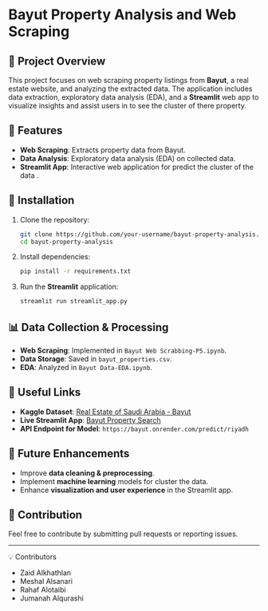 # Bayut Property Analysis and Web Scraping

## 📌 Project Overview
This project focuses on web scraping property listings from **Bayut**, a real estate website, and analyzing the extracted data. The application includes data extraction, exploratory data analysis (EDA), and a **Streamlit** web app to visualize insights and assist users in to see the cluster of there property.

## 🚀 Features
- **Web Scraping**: Extracts property data from Bayut.
- **Data Analysis**: Exploratory data analysis (EDA) on collected data.
- **Streamlit App**: Interactive web application for predict the cluster of the data .


## 🔧 Installation
1. Clone the repository:
   ```bash
   git clone https://github.com/your-username/bayut-property-analysis.git
   cd bayut-property-analysis
   ```
2. Install dependencies:
   ```bash
   pip install -r requirements.txt
   ```
3. Run the **Streamlit** application:
   ```bash
   streamlit run streamlit_app.py
   ```

## 📊 Data Collection & Processing
- **Web Scraping**: Implemented in `Bayut Web Scrabbing-P5.ipynb`.
- **Data Storage**: Saved in `bayut_properties.csv`.
- **EDA**: Analyzed in `Bayut Data-EDA.ipynb`.

## 🔗 Useful Links
- **Kaggle Dataset**: [Real Estate of Saudi Arabia - Bayut](https://www.kaggle.com/datasets/zaidalkhathlan/real-state-of-saudi-arabia-bayut)
- **Live Streamlit App**: [Bayut Property Search](https://usecase-8-project-5-bayuut.streamlit.app/)
- **API Endpoint for Model**: `https://bayut.onrender.com/predict/riyadh`


## 🔮 Future Enhancements
- Improve **data cleaning & preprocessing**.
- Implement **machine learning** models for cluster the data.
- Enhance **visualization and user experience** in the Streamlit app.

## 🤝 Contribution
Feel free to contribute by submitting pull requests or reporting issues.


---
💡 Contributors 
- Zaid Alkhathlan
- Meshal Alsanari
- Rahaf Alotaibi
- Jumanah Alqurashi


